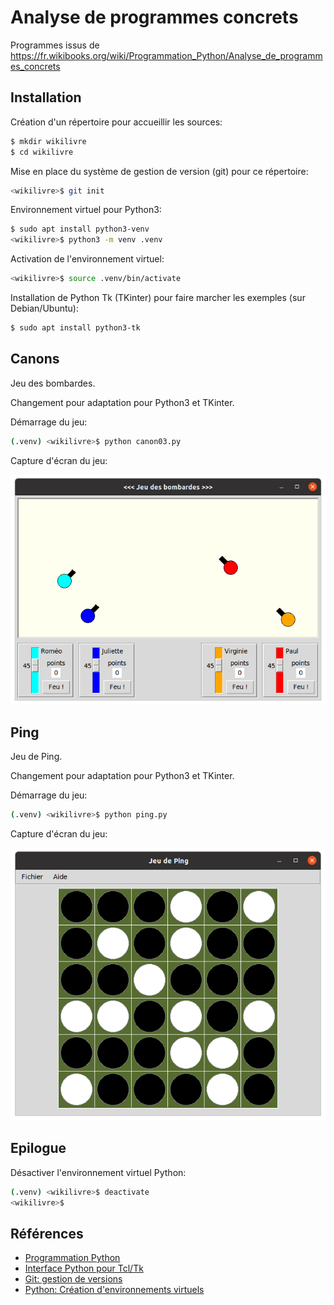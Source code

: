 # Analyse de programmes concrets

Programmes issus de https://fr.wikibooks.org/wiki/Programmation_Python/Analyse_de_programmes_concrets

## Installation

Création d'un répertoire pour accueillir les sources:

```bash
$ mkdir wikilivre
$ cd wikilivre
```

Mise en place du système de gestion de version (git) pour ce répertoire:

```bash
<wikilivre>$ git init 
```

Environnement virtuel pour Python3:

```bash
$ sudo apt install python3-venv
<wikilivre>$ python3 -m venv .venv
```

Activation de l'environnement virtuel:

```bash
<wikilivre>$ source .venv/bin/activate
```

Installation de Python Tk (TKinter) pour faire marcher les exemples (sur Debian/Ubuntu):

```bash
$ sudo apt install python3-tk 
```

## Canons

Jeu des bombardes.

Changement pour adaptation pour Python3 et TKinter.

Démarrage du jeu:

```bash
(.venv) <wikilivre>$ python canon03.py
```

Capture d'écran du jeu:

![alt text](images/canon_wikilivre.png)

## Ping

Jeu de Ping.

Changement pour adaptation pour Python3 et TKinter.

Démarrage du jeu:

```bash
(.venv) <wikilivre>$ python ping.py
```

Capture d'écran du jeu:

![alt text](images/ping_wikilivre.png)

## Epilogue

Désactiver l'environnement virtuel Python:

```bash
(.venv) <wikilivre>$ deactivate
<wikilivre>$
```

## Références

* [Programmation Python](https://fr.wikibooks.org/wiki/Programmation_Python)
* [Interface Python pour Tcl/Tk](https://docs.python.org/fr/3/library/tkinter.html)
* [Git: gestion de versions](https://fr.wikibooks.org/wiki/Git)
* [Python: Création d'environnements virtuels](https://docs.python.org/fr/3/library/venv.html)
